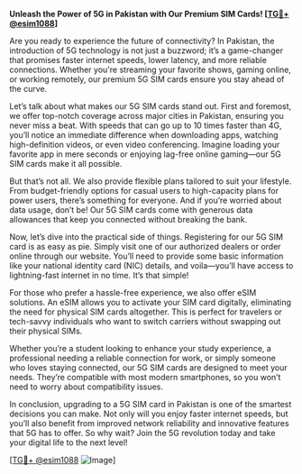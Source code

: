 **Unleash the Power of 5G in Pakistan with Our Premium SIM Cards! [[TG💪+ @esim1088](https://t.me/s/esim1088)]**

Are you ready to experience the future of connectivity? In Pakistan, the introduction of 5G technology is not just a buzzword; it’s a game-changer that promises faster internet speeds, lower latency, and more reliable connections. Whether you're streaming your favorite shows, gaming online, or working remotely, our premium 5G SIM cards ensure you stay ahead of the curve.

Let’s talk about what makes our 5G SIM cards stand out. First and foremost, we offer top-notch coverage across major cities in Pakistan, ensuring you never miss a beat. With speeds that can go up to 10 times faster than 4G, you’ll notice an immediate difference when downloading apps, watching high-definition videos, or even video conferencing. Imagine loading your favorite app in mere seconds or enjoying lag-free online gaming—our 5G SIM cards make it all possible.

But that’s not all. We also provide flexible plans tailored to suit your lifestyle. From budget-friendly options for casual users to high-capacity plans for power users, there’s something for everyone. And if you’re worried about data usage, don’t be! Our 5G SIM cards come with generous data allowances that keep you connected without breaking the bank.

Now, let’s dive into the practical side of things. Registering for our 5G SIM card is as easy as pie. Simply visit one of our authorized dealers or order online through our website. You’ll need to provide some basic information like your national identity card (NIC) details, and voila—you’ll have access to lightning-fast internet in no time. It’s that simple!

For those who prefer a hassle-free experience, we also offer eSIM solutions. An eSIM allows you to activate your SIM card digitally, eliminating the need for physical SIM cards altogether. This is perfect for travelers or tech-savvy individuals who want to switch carriers without swapping out their physical SIMs.

Whether you’re a student looking to enhance your study experience, a professional needing a reliable connection for work, or simply someone who loves staying connected, our 5G SIM cards are designed to meet your needs. They’re compatible with most modern smartphones, so you won’t need to worry about compatibility issues.

In conclusion, upgrading to a 5G SIM card in Pakistan is one of the smartest decisions you can make. Not only will you enjoy faster internet speeds, but you’ll also benefit from improved network reliability and innovative features that 5G has to offer. So why wait? Join the 5G revolution today and take your digital life to the next level!

[[TG💪+ @esim1088](https://t.me/s/esim1088) ![Image](https://i.postimg.cc/Y0z9fWf4/image.png)]